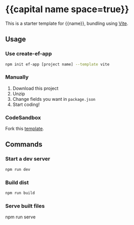 # {{capital name space=true}}

This is a starter template for {{name}}, bundling using [Vite](https://vitejs.dev/).

## Usage

### Use create-ef-app

```bash
npm init ef-app [project name] --template vite
```

### Manually

1. Download this project
1. Unzip
1. Change fields you want in `package.json`
1. Start coding!

### CodeSandbox

Fork this [template](https://codesandbox.io/s/github/TheNeuronProject/ef-starter-vite).

## Commands

### Start a dev server

```bash
npm run dev
```

### Build dist

```bash
npm run build
```

### Serve built files
npm run serve
```
